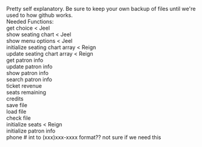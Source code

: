 Pretty self explanatory. Be sure to keep your own backup of files until we're used to how github works.  
Needed Functions:  
get choice < Jeel  
show seating chart < Jeel  
show menu options < Jeel  
initialize seating chart array < Reign  
update seating chart array < Reign  
get patron info  
update patron info  
show patron info  
search patron info  
ticket revenue  
seats remaining  
credits  
save file  
load file  
check file  
initialize seats < Reign  
initialize patron info  
phone # int to (xxx)xxx-xxxx format?? not sure if we need this  
